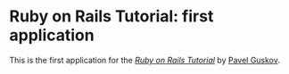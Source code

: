 # Ruby on Rails Tutorial: first application

This is the first application for the
[*Ruby on Rails Tutorial*](http://railstutorial.org/)
by [Pavel Guskov](http://vk.com/p.s.guskov).